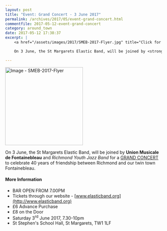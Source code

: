 ```yaml
---
layout: post
title: "Event: Grand Concert - 3 June 2017"
permalink: /archives/2017/05/event-grand-concert.html
commentfile: 2017-05-12-event-grand-concert
category: around_town
date: 2017-05-12 17:38:37
excerpt: |
    <a href="/assets/images/2017/SMEB-2017-Flyer.jpg" title="Click for a larger image"><img src="/assets/images/2017/SMEB-2017-Flyer-thumb.jpg" width="150" alt="Image - SMEB-2017-Flyer"  class="photo right"/></a>

    On 3 June, the St Margarets Elastic Band, will be joined by <strong>Union Musicale de Fontainebleau</strong> and <em>Richmond Youth Jazz Band</em> for a GRAND CONCERT to celebrate 40 years of friendship between Richmond and our twin town Fontainebleau.

---
```


<a href="/assets/images/2017/SMEB-2017-Flyer.jpg" title="Click for a larger image"><img src="/assets/images/2017/SMEB-2017-Flyer-thumb.jpg" width="250" alt="Image - SMEB-2017-Flyer"  class="photo right"/></a>

On 3 June, the St Margarets Elastic Band, will be joined by **Union Musicale de Fontainebleau** and <em>Richmond Youth Jazz Band</em> for a [GRAND CONCERT](https://stmargarets.london/event/show/200705146166) to celebrate 40 years of friendship between Richmond and our twin town Fontainebleau.

#### More Information

-   BAR OPEN FROM 7.00PM
-   Tickets through our website - [www.elasticband.org](http://www.elasticband.org)
-   £6 Advance Purchase
-   £8 on the Door
-   Saturday 3<sup>rd</sup> June 2017, 7.30-10pm
-   St Stephen's School Hall, St Margarets, TW1 1LF
